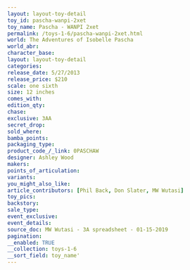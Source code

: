 ```yaml
---
layout: layout-toy-detail 
toy_id: pascha-wanpi-2xet
toy_name: Pascha - WANPI 2xet
permalink: /toys-1-6/pascha-wanpi-2xet.html
world: The Adventures of Isobelle Pascha
world_abr: 
character_base: 
layout: layout-toy-detail
categories: 
release_date: 5/27/2013
release_price: $210 
scale: one sixth
size: 12 inches
comes_with: 
edition_qty: 
chase: 
exclusive: 3AA
secret_drop: 
sold_where: 
bamba_points: 
packaging_type: 
product_code_/_link: 0PASCHAW
designer: Ashley Wood
makers: 
points_of_articulation: 
variants: 
you_might_also_like: 
article_contributors: [Phil Back, Don Slater, MW Wutasi]
toy_pics: 
backstory: 
sale_type: 
event_exclusive: 
event_details: 
source_doc: MW Wutasi - 3A spreadsheet - 01-15-2019
pagination: 
__enabled: TRUE
__collection: toys-1-6
__sort_field: toy_name'
---
```

